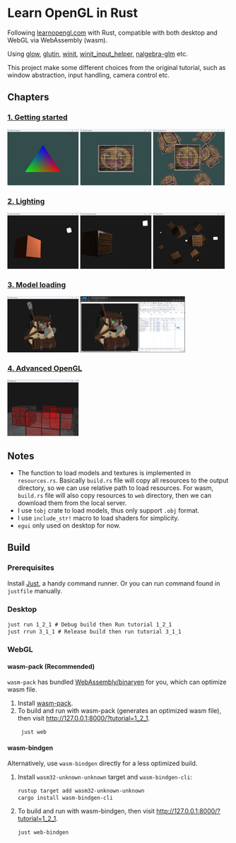 # Learn OpenGL in Rust

Following [learnopengl.com](https://learnopengl.com/) with Rust, compatible with both desktop and WebGL via
WebAssembly (wasm).

Using [glow](https://github.com/grovesNL/glow), [glutin](https://github.com/rust-windowing/glutin), [winit](https://github.com/rust-windowing/winit), [winit_input_helper](https://github.com/rukai/winit_input_helper), [nalgebra-glm](https://github.com/dimforge/nalgebra)
etc.

This project make some different choices from the original tutorial, such as window abstraction, input handling,
camera control etc.

## Chapters

### [1. Getting started](https://github.com/Latias94/learn_opengl_rs/tree/main/src/_1_getting_started)

<p align="left">
  <img src="https://github.com/Latias94/learn_opengl_rs/raw/HEAD/misc/screenshots/1_3_2.png" width="32%" alt="1_3_2" />
  <img src="https://github.com/Latias94/learn_opengl_rs/raw/HEAD/misc/screenshots/1_4_2.png" width="32%"  alt="1_4_2"/>
  <img src="https://github.com/Latias94/learn_opengl_rs/raw/HEAD/misc/screenshots/1_7_3.png" width="32%"  alt="1_7_3"/>
</p>

### [2. Lighting](https://github.com/Latias94/learn_opengl_rs/tree/main/src/_2_lighting)

<p align="left">
  <img src="https://github.com/Latias94/learn_opengl_rs/raw/HEAD/misc/screenshots/2_2_1.png" width="32%" alt="2_2_1" />
  <img src="https://github.com/Latias94/learn_opengl_rs/raw/HEAD/misc/screenshots/2_4_2.png" width="32%"  alt="2_4_2"/>
  <img src="https://github.com/Latias94/learn_opengl_rs/raw/HEAD/misc/screenshots/2_6_1.png" width="32%"  alt="2_6_1"/>
</p>

### [3. Model loading](https://github.com/Latias94/learn_opengl_rs/tree/main/src/_3_model_loading)

<p align="left">
  <img src="https://github.com/Latias94/learn_opengl_rs/raw/HEAD/misc/screenshots/3_1_1.png" width="32%" alt="3_1_1" />
  <img src="https://github.com/Latias94/learn_opengl_rs/raw/HEAD/misc/screenshots/3_1_1-web.png" width="47%" alt="3_1_1-web" />
</p>

### [4. Advanced OpenGL](https://github.com/Latias94/learn_opengl_rs/tree/main/src/_4_advanced_opengl)

<p align="left">
  <img src="https://github.com/Latias94/learn_opengl_rs/raw/HEAD/misc/screenshots/4_3_2.png" width="32%" alt="4_3_2" />
</p>

## Notes

- The function to load models and textures is implemented in `resources.rs`. Basically `build.rs` file will copy all
  resources to the output directory, so we can use relative path to load resources. For wasm, `build.rs` file will also
  copy resources to `web` directory, then we can download them from the local server.
- I use `tobj` crate to load models, thus only support `.obj` format.
- I use `include_str!` macro to load shaders for simplicity.
- `egui` only used on desktop for now.

## Build

### Prerequisites

Install [Just](https://github.com/casey/just?tab=readme-ov-file#installation), a handy command runner. Or you can run
command found in `justfile` manually.

### Desktop

```shell
just run 1_2_1 # Debug build then Run tutorial 1_2_1
just rrun 3_1_1 # Release build then run tutorial 3_1_1
```

### WebGL

#### wasm-pack (Recommended)

`wasm-pack` has bundled [WebAssembly/binaryen](https://github.com/WebAssembly/binaryen) for you, which can optimize wasm
file.

1. Install [wasm-pack](https://rustwasm.github.io/wasm-pack/installer/).
2. To build and run with wasm-pack (generates an optimized wasm file), then visit http://127.0.0.1:8000/?tutorial=1_2_1.
    ```shell
     just web
    ```

#### wasm-bindgen

Alternatively, use `wasm-bindgen` directly for a less optimized build.

1. Install `wasm32-unknown-unknown` target and `wasm-bindgen-cli`:
    ```shell
    rustup target add wasm32-unknown-unknown
    cargo install wasm-bindgen-cli
    ```
2. To build and run with wasm-bindgen, then visit http://127.0.0.1:8000/?tutorial=1_2_1.
    ```shell
    just web-bindgen
    ```
